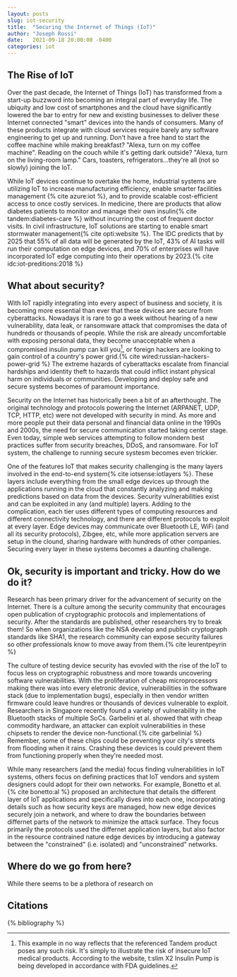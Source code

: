 ```yaml
---
layout: posts
slug: iot-security
title:  "Securing the Internet of Things (IoT)"
author: "Joseph Rossi"
date:   2021-09-18 20:00:00 -0400
categories: iot
---
```


## The Rise of IoT

Over the past decade, the Internet of Things (IoT) has transformed from a start-up buzzword into becoming an integral part of everyday life. The ubiquity and low cost of smartphones and the cloud have significantly lowered the bar to entry for new and existing businesses to deliver these Internet connected "smart" devices into the hands of consumers. Many of these products integrate with cloud services require barely any software engineering to get up and running. Don't have a free hand to start the coffee machine while making breakfast? "Alexa, turn on my coffee machine". Reading on the couch while it's getting dark outside? "Alexa, turn on the living-room lamp." Cars, toasters, refrigerators...they're all (not so slowly) joining the IoT.

While IoT devices continue to overtake the home, industrial systems are utilizing IoT to increase manufacturing efficiency, enable smarter facilities management {% cite azure:iot %}, and to provide scalable cost-efficient access to once costly services. In medicine, there are products that allow diabetes patients to monitor and manage their own insulin{% cite tandem:diabetes-care %} without incurring the cost of frequent doctor visits. In civil infrastructure, IoT solutions are starting to enable smart stormwater management{% cite opti:website %}. The IDC predicts that by 2025 that 55% of all data will be generated by the IoT, 43% of AI tasks will run their computation on edge devices, and 70% of enterprises will have incorporated IoT edge computing into their operations by 2023.{% cite idc:iot-preditions:2018 %} 

## What about security?

With IoT rapidly integrating into every aspect of business and society, it is becoming more essential than ever that these devices are secure from cyberattacks. Nowadays it is rare to go a week without hearing of a new vulnerability, data leak, or ransomware attack that compromises the data of hundreds or thousands of people. While the risk are already uncomfortable with exposing personal data, they become unacceptable when a compromised insulin pump can kill you[^insulin-pump-note], or foreign hackers are looking to gain control of a country's power grid.{% cite wired:russian-hackers-power-grid %} The extreme hazards of cyberattacks escalate from financial hardships and identity theft to hazards that could inflict instant physical harm on individuals or communities. Developing and deploy safe and secure systems becomes of paramount importance.

Security on the Internet has historically been a bit of an afterthought. The original technology and protocols powering the Internet (ARPANET, UDP, TCP, HTTP, etc) were not developed with security in mind. As more and more people put their data personal and financial data online in the 1990s and 2000s, the need for secure communication started taking center stage. Even today, simple web services attempting to follow mondern best practices suffer from security breaches, DDoS, and ransomware. For IoT system, the challenge to running secure systesm becomes even trickier.

One of the features IoT that makes security challenging is the many layers involved in the end-to-end system{% cite iotsense:iotlayers %}. These layers include everything from the small edge devices up through the applications running in the cloud that constantly analyzing and  making predictions based on data from the devices. Security vulnerabilities exist and can be exploited in any (and multiple) layers. Adding to the complication, each tier uses different types of computing resources and different connectivity technology, and there are different protocols to exploit at every layer. Edge devices may communicate over Bluetooth LE, WiFi (and all its security protocols), Zibgee, etc, while more application servers are setup in the clound, sharing hardware with hundreds of other companies. Securing every layer in these systems becomes a daunting challenge.

## Ok, security is important and tricky. How do we do it?

Research has been primary driver for the advancement of security on the Internet. There is a culture among the security community that encourages open publication of cryptographic protocols and implementations of security. After the standards are published, other researchers try to break them! So when organizations like the NSA develop and publish cryptograph standards like SHA1, the research community can expose security failures so other professionals know to move away from them.{% cite leurentpeyrin %} 

The culture of testing device security has evovled with the rise of the IoT to focus less on cryptographic robustness and more towards uncovering software vulnerabilities. With the proliferation of cheap microprocessors making there was into every eletronic device, vulnerabilities in the software stack (due to implementation bugs), especially in then vendor written firmware could leave hundres or thousands of devices vulnerable to exploit.  Researchers in Singapore recently found a variety of vulnerability in the Bluetooth stacks of multiple SoCs. Garbelini et al. showed that with cheap commodity hardware, an attacker can exploit vulnerabilities in these chipsets to render the device non-functional.{% cite garbelinial %} Remember, some of these chips could be preventing your city's streets from flooding when it rains. Crashing these devices is could prevent them from functioning properly when they're needed most.

While many researchers (and the media) focus finding vulnerabilities in IoT systems, others focus on defining practices that IoT vendors and system designers could adopt for their own networks. For example, Bonetto et al.{% cite bonetto:al %} proposed an architecture that details the different layer of IoT applications and specifically dives into each one, incorporating details such as how security keys are managed, how new edge devices securely join a network, and where to draw the boundaries between differnet parts of the network to minimize the attack surface. They focus primarily the protocols used the differnet application layers, but also factor in the resource contrained nature edge devices by introducing a gateway between the "constrained" (i.e. isolated) and "unconstrained" networks.

## Where do we go from here?

While there seems to be a plethora of research on 

## Citations

{% bibliography %}

[^insulin-pump-note]: This example in no way reflects that the referenced Tandem product poses any such risk. It's simply to illustrate the risk of insecure IoT medical products. According to the website, t:slim X2 Insulin Pump is being developed in accordance with FDA guidelines.


